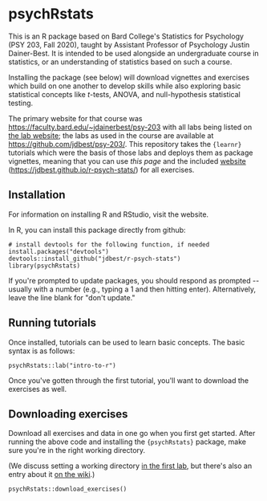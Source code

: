# psychRstats

This is an R package based on Bard College's Statistics for Psychology (PSY 203, Fall 2020), taught by Assistant Professor of Psychology Justin Dainer-Best. It is intended to be used alongside an undergraduate course in statistics, or an understanding of statistics based on such a course. 

Installing the package (see below) will download vignettes and exercises which build on one another to develop skills while also exploring basic statistical concepts like _t_-tests, ANOVA, and null-hypothesis statistical testing. 

The primary website for that course was <https://faculty.bard.edu/~jdainerbest/psy-203> with all labs being listed on [the lab website](https://faculty.bard.edu/~jdainerbest/psy-203/labslist.html); the labs as used in the course are available at <https://github.com/jdbest/psy-203/>. This repository takes the `{learnr}` tutorials which were the basis of those labs and deploys them as package vignettes, meaning that you can use *this page* and the included [website](https://jdbest.github.io/r-psych-stats) (<https://jdbest.github.io/r-psych-stats/>) for all exercises. 

## Installation

For information on installing R and RStudio, visit the website.

In R, you can install this package directly from github:

```
# install devtools for the following function, if needed
install.packages("devtools")
devtools::install_github("jdbest/r-psych-stats")
library(psychRstats)
```

If you're prompted to update packages, you should respond as prompted -- usually with a number (e.g., typing a 1 and then hitting enter). Alternatively, leave the line blank for "don't update."

## Running tutorials

Once installed, tutorials can be used to learn basic concepts. The basic syntax is as follows:

```
psychRstats::lab("intro-to-r")
```

Once you've gotten through the first tutorial, you'll want to download the exercises as well. 

## Downloading exercises

Download all exercises and data in one go when you first get started. After running the above code and installing the `{psychRstats}` package, make sure you're in the right working directory.

(We discuss setting a working directory [in the first lab](https://jdbest.github.io/r-psych-stats/exercises/01-intro-to-r/#set-a-working-directory), but there's also an entry about it [on the wiki](https://github.com/jdbest/r-psych-stats/wiki/setting-a-working-directory).)

```
psychRstats::download_exercises()
```